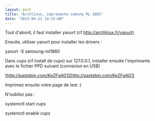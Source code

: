 ```yaml
---
layout: post
title: "Archlinux, imprimante samung ML-1865"
date: "2013-04-21 14:15:00"
---
```

Tout d'abord, il faut installer yaourt (cf http://archlinux.fr/yaourt)

Ensuite, utiliser yaourt pour installer les drivers :

yaourt -S samsung-ml1860

Dans cups (cf install de cups) sur 127.0.0.1, installer ensuite l'imprimante avec le fichier PPD suivant (connexion en USB)

[http://pastebin.com/KeZFgAG1](http://pastebin.com/KeZFgAG1)

Imprimez ensuite votre page de test :)

N'oubliez pas :

systemctl start cups

systemctl enable cups
